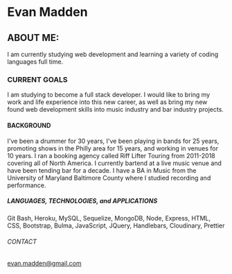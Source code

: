 # Evan Madden

## ABOUT ME:
I am currently studying web development and learning a variety of coding languages full time. 

### CURRENT GOALS

I am studying to become a full stack developer. I would like to bring my work and life experience into this new career, as well as bring my new found web development skills into music industry and bar industry projects.

#### BACKGROUND

I've been a drummer for 30 years, I've been playing in bands for 25 years, promoting shows in the Philly area for 15 years, and working in venues for 10 years. I ran a booking agency called Riff Lifter Touring from 2011-2018 covering all of North America. I currently bartend at a live music venue and have been tending bar for a decade. I have a BA in Music from the University of Maryland Baltimore County where I studied recording and performance.

##### LANGUAGES, TECHNOLOGIES, and APPLICATIONS

Git Bash, Heroku, MySQL, Sequelize, MongoDB, Node, Express, HTML, CSS, Bootstrap, Bulma, JavaScript, JQuery, Handlebars, Cloudinary, Prettier

###### CONTACT

evan.madden@gmail.com

